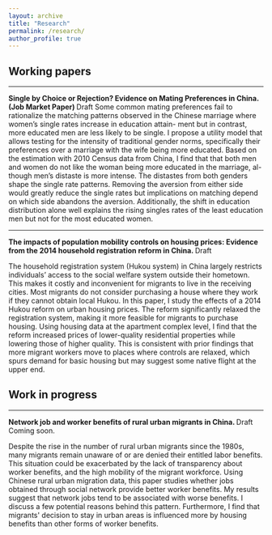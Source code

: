 ```yaml
---
layout: archive
title: "Research"
permalink: /research/
author_profile: true
---
```


Working papers
------
***
<b>Single by Choice or Rejection? Evidence on Mating Preferences in China. (Job Market Paper) </b> Draft
Some common mating preferences fail to rationalize the matching patterns observed in the Chinese marriage where women’s single rates increase in education attain- ment but in contrast, more educated men are less likely to be single. I propose a utility model that allows testing for the intensity of traditional gender norms, specifically their preferences over a marriage with the wife being more educated. Based on the estimation with 2010 Census data from China, I find that that both men and women do not like the woman being more educated in the marriage, al- though men’s distaste is more intense. The distastes from both genders shape the single rate patterns. Removing the aversion from either side would greatly reduce the single rates but implications on matching depend on which side abandons the aversion. Additionally, the shift in education distribution alone well explains the rising singles rates of the least education men but not for the most educated women.

***
<b> The impacts of population mobility controls on housing prices: Evidence from the 2014
household registration reform in China. </b>  Draft

The household registration system (Hukou system) in China largely restricts individuals’ access to the social welfare system outside their hometown. This makes it costly and inconvenient for migrants to live in the receiving cities. Most migrants do not consider purchasing a house where they work if they cannot obtain local Hukou. In this paper, I study the effects of a 2014 Hukou reform on urban housing prices. The reform significantly relaxed the registration system, making it more feasible for migrants to purchase housing. Using housing data at the apartment complex level, I find that the reform increased prices of lower-quality residential properties while lowering those of higher quality. This is consistent with prior findings that more migrant workers move to places where controls are relaxed, which spurs demand for basic housing but may suggest some native flight at the upper end.



Work in progress
------

***

<b> Network job and worker benefits of rural urban migrants in China. </b> Draft Coming soon.

Despite the rise in the number of rural urban migrants since the 1980s, many migrants remain unaware of or are denied their entitled labor benefits. This situation could be exacerbated by the lack of transparency about worker benefits, and the high mobility of the migrant workforce. Using Chinese rural urban migration data, this paper studies whether jobs obtained through social network provide better worker benefits. My results suggest that network jobs tend to be associated with worse benefits. I discuss a few potential reasons behind this pattern. Furthermore, I find that migrants' decision to stay in urban areas is influenced more by housing benefits than other forms of worker benefits.

